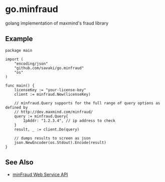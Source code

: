 go.minfraud
===========

golang implementation of maxmind's fraud library

## Example

```
package main

import (
	"encoding/json"
	"github.com/savaki/go.minfraud"
	"os"
)

func main() {
	licenseKey := "your-license-key"
	client := minfraud.New(licenseKey)

	// minfraud.Query supports for the full range of query options as defined by
	// http://dev.maxmind.com/minfraud/
	query := minfraud.Query{
		IpAddr: "1.2.3.4", // ip address to check
	}
	result, _ := client.Do(query)

	// dumps results to screen as json
	json.NewEncoder(os.Stdout).Encode(result)
}
```

## See Also

* [minFraud Web Service API](http://dev.maxmind.com/minfraud/)
